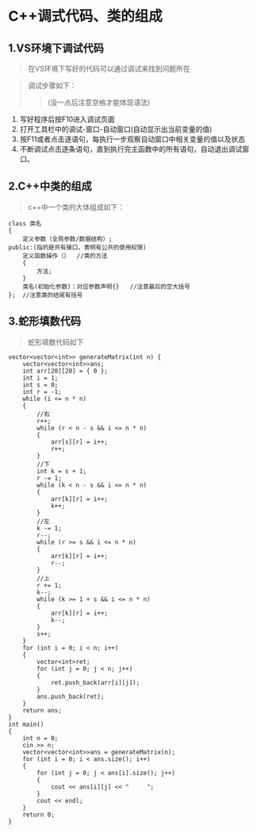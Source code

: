
# C++调式代码、类的组成

##  1.VS环境下调试代码
>在VS环境下写好的代码可以通过调试来找到问题所在

>调试步骤如下：
>> (没一点后注意空格才能体现语法) 

1. 写好程序后按F10进入调试页面  
2. 打开工具栏中的调试-窗口-自动窗口(自动显示出当前变量的值)  
3. 按F11或者点击逐语句，每执行一步观察自动窗口中相关变量的值以及状态  
4. 不断调试点击逐条语句，直到执行完主函数中的所有语句，自动退出调试窗口。  

## 2.C++中类的组成
> c++中一个类的大体组成如下：

	class 类名
	{
		定义参数（全局参数/数据结构）;
	public:(指的是共有接口，表明有公共的使用权限)
		定义函数操作（）  //类的方法
		{
			方法;
		}
		类名(初始化参数)：对应参数声明{}   //注意最后的空大括号
	};  //注意类的结尾有括号


## 3.蛇形填数代码
>蛇形填数代码如下  
>  
	vector<vector<int>> generateMatrix(int n) {
	    vector<vector<int>>ans;
	    int arr[20][20] = { 0 };
	    int i = 1;
	    int s = 0;
	    int r = -1;
	    while (i <= n * n)
	    {
	        //右
	        r++;
	        while (r < n - s && i <= n * n)
	        {
	            arr[s][r] = i++;
	            r++;
	        }
	        //下
	        int k = s + 1;
	        r -= 1;
	        while (k < n - s && i <= n * n)
	        {
	            arr[k][r] = i++;
	            k++;
	        }
	        //左
	        k -= 1;
	        r--;
	        while (r >= s && i <= n * n)
	        {
	            arr[k][r] = i++;
	            r--;
	        }
	        //上
	        r += 1;
	        k--;
	        while (k >= 1 + s && i <= n * n)
	        {
	            arr[k][r] = i++;
	            k--;
	        }
	        s++;
	    }
	    for (int i = 0; i < n; i++)
	    {
	        vector<int>ret;
	        for (int j = 0; j < n; j++)
	        {
	            ret.push_back(arr[i][j]);
	        }
	        ans.push_back(ret);
	    }
	    return ans;
	}
	int main()
	{
	    int n = 0;
	    cin >> n;
	    vector<vector<int>>ans = generateMatrix(n);
	    for (int i = 0; i < ans.size(); i++)
	    {
	        for (int j = 0; j < ans[i].size(); j++)
	        {
	            cout << ans[i][j] << "     ";
	        }
	        cout << endl;
	    }
	    return 0;
	}
